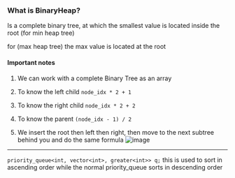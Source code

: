 ### What is BinaryHeap?

Is a complete binary tree, at which the smallest value is located inside the root (for min heap tree)

for (max heap tree) the max value is located at the root

#### Important notes
1. We can work with a complete Binary Tree as an array
2. To know the left child `node_idx * 2 + 1`
3. To know the right child `node_idx * 2 + 2`
4. To know the parent `(node_idx - 1) / 2`

5. We insert the root then left then right, then move to the next subtree behind you and do the same formula
  ![image](https://github.com/abdullahazmy/DataStructure/assets/125517573/ee732fbd-7d56-46ca-870d-bd6ea519c16d)


---

`priority_queue<int, vector<int>, greater<int>> q;` this is used to sort in ascending order
while the normal priority_queue sorts in descending order
